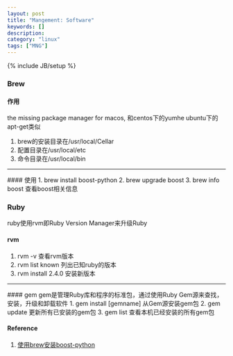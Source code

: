 ```yaml
---
layout: post
title: "Mangement: Software"
keywords: []
description: 
category: "linux"
tags: ["MNG"]
---
```

{% include JB/setup %}

### Brew
#### 作用
the missing package manager for macos, 和centos下的yumhe ubuntu下的apt-get类似
1. brew的安装目录在/usr/local/Cellar
2. 配置目录在/usr/local/etc
3. 命令目录在/usr/local/bin
<hr />
#### 使用
1. brew install boost-python
2. brew upgrade boost
3. brew info boost  查看boost相关信息

### Ruby
ruby使用rvm即Ruby Version Manager来升级Ruby
#### rvm 
1. rvm -v 查看rvm版本
2. rvm list known 列出已知ruby的版本
3. rvm install 2.4.0  安装新版本
<hr />
#### gem
gem是管理Ruby库和程序的标准包，通过使用Ruby Gem源来查找，安装，升级和卸载软件
1. gem install [gemname] 从Gem源安装gem包
2. gem update            更新所有已安装的gem包
3. gem list              查看本机已经安装的所有gem包

#### Reference
1. [使用brew安装boost-python](//www.pyimagesearch.com/2015/04/27/installing-boost-and-boost-python-on-osx-with-homebrew/)
